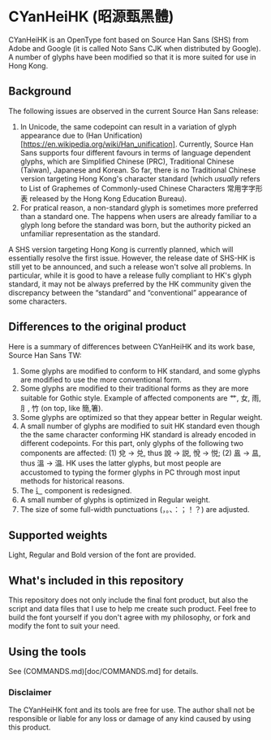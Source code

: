 # CYanHeiHK (昭源甄黑體)

CYanHeiHK is an OpenType font based on Source Han Sans (SHS) from Adobe and Google (it is called Noto Sans CJK when distributed by Google). A number of glyphs have been modified so that it is more suited for use in Hong Kong.

## Background

The following issues are observed in the current Source Han Sans release:

1. In Unicode, the same codepoint can result in a variation of glyph appearance due to (Han Unification)[https://en.wikipedia.org/wiki/Han_unification]. Currently, Source Han Sans supports four different favours in terms of language dependent glyphs, which are Simplified Chinese (PRC), Traditional Chinese (Taiwan), Japanese and Korean. So far, there is no Traditional Chinese version targeting Hong Kong's character standard (which *usually* refers to List of Graphemes of Commonly-used Chinese Characters 常用字字形表 released by the Hong Kong Education Bureau).
2. For pratical reason, a non-standard glyph is sometimes more preferred than a standard one. The happens when users are already familiar to a glyph long before the standard was born, but the authority picked an unfamiliar representation as the standard. 

A SHS version targeting Hong Kong is currently planned, which will essentially resolve the first issue. However, the release date of SHS-HK is still yet to be announced, and such a release won't solve all problems. In particular, while it is good to have a release fully compliant to HK's glyph standard, it may not be always preferred by the HK community given the discrepancy between the “standard” and “conventional” appearance of some characters.

## Differences to the original product

Here is a summary of differences between CYanHeiHK and its work base, Source Han Sans TW:

1. Some glyphs are modified to conform to HK standard, and some glyphs are modified to use the more conventional form.
2. Some glyphs are modified to their traditional forms as they are more suitable for Gothic style. Example of  affected components are 艹, 女, 雨, ⺼, 竹 (on top, like 簡,箸).
3. Some glyphs are optimized so that they appear better in Regular weight.
4. A small number of glyphs are modified to suit HK standard even though the the same character conforming HK standard is already encoded in different codepoints. For this part, only glyphs of the following two components are affected: (1) 兌 → 兑, thus 說 → 説, 悅 → 悦; (2) 𥁕 → 昷, thus 溫 → 温. HK uses the latter glyphs, but most people are accustomed to typing the former glyphs in PC through most input methods for historical reasons.
5. The 辶 component is redesigned. 
6. A small number of glyphs is optimized in Regular weight. 
7. The size of some full-width punctuations (，。、：；！？) are adjusted.

## Supported weights

Light, Regular and Bold version of the font are provided.

## What's included in this repository

This repository does not only include the final font product, but also the script and data files that I use to help me create such product. Feel free to build the font yourself if you don't agree with my philosophy, or fork and modify the font to suit your need.

## Using the tools

See (COMMANDS.md)[doc/COMMANDS.md] for details.  

### Disclaimer

The CYanHeiHK font and its tools are free for use. The author shall not be responsible or liable for any loss or damage of any kind caused by using this product.
